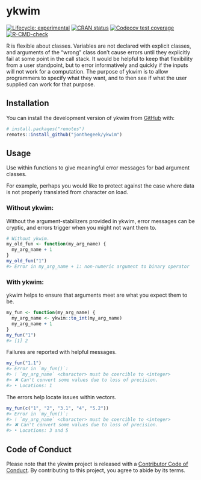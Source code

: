 
<!-- README.md is generated from README.Rmd. Please edit that file -->

# ykwim

<!-- badges: start -->

[![Lifecycle:
experimental](https://img.shields.io/badge/lifecycle-experimental-orange.svg)](https://lifecycle.r-lib.org/articles/stages.html#experimental)
[![CRAN
status](https://www.r-pkg.org/badges/version/ykwim)](https://CRAN.R-project.org/package=ykwim)
[![Codecov test
coverage](https://codecov.io/gh/jonthegeek/ykwim/branch/main/graph/badge.svg)](https://app.codecov.io/gh/jonthegeek/ykwim?branch=main)
[![R-CMD-check](https://github.com/jonthegeek/ykwim/actions/workflows/R-CMD-check.yaml/badge.svg)](https://github.com/jonthegeek/ykwim/actions/workflows/R-CMD-check.yaml)
<!-- badges: end -->

R is flexible about classes. Variables are not declared with explicit
classes, and arguments of the “wrong” class don’t cause errors until
they explicitly fail at some point in the call stack. It would be
helpful to keep that flexibility from a user standpoint, but to error
informatively and quickly if the inputs will not work for a computation.
The purpose of ykwim is to allow programmers to specify what they want,
and to then see if what the user supplied can work for that purpose.

## Installation

You can install the development version of ykwim from
[GitHub](https://github.com/) with:

``` r
# install.packages("remotes")
remotes::install_github("jonthegeek/ykwim")
```

## Usage

Use within functions to give meaningful error messages for bad argument
classes.

For example, perhaps you would like to protect against the case where
data is not properly translated from character on load.

### Without ykwim:

Without the argument-stabilizers provided in ykwim, error messages can
be cryptic, and errors trigger when you might not want them to.

``` r
# Without ykwim.
my_old_fun <- function(my_arg_name) {
  my_arg_name + 1
}
my_old_fun("1")
#> Error in my_arg_name + 1: non-numeric argument to binary operator
```

### With ykwim:

ykwim helps to ensure that arguments meet are what you expect them to
be.

``` r
my_fun <- function(my_arg_name) {
  my_arg_name <- ykwim::to_int(my_arg_name)
  my_arg_name + 1
}
my_fun("1")
#> [1] 2
```

Failures are reported with helpful messages.

``` r
my_fun("1.1")
#> Error in `my_fun()`:
#> ! `my_arg_name` <character> must be coercible to <integer>
#> ✖ Can't convert some values due to loss of precision.
#> • Locations: 1
```

The errors help locate issues within vectors.

``` r
my_fun(c("1", "2", "3.1", "4", "5.2"))
#> Error in `my_fun()`:
#> ! `my_arg_name` <character> must be coercible to <integer>
#> ✖ Can't convert some values due to loss of precision.
#> • Locations: 3 and 5
```

## Code of Conduct

Please note that the ykwim project is released with a [Contributor Code
of Conduct](https://jonthegeek.github.io/ykwim/CODE_OF_CONDUCT.html). By
contributing to this project, you agree to abide by its terms.
